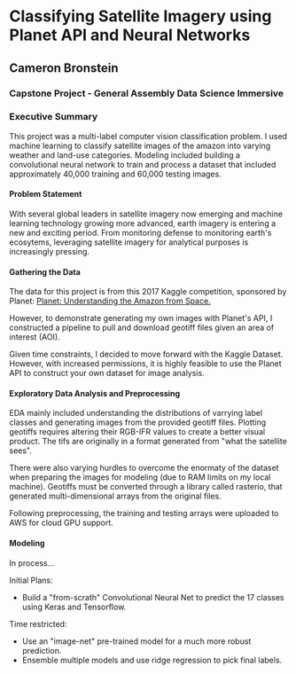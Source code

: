 # Classifying Satellite Imagery using Planet API and Neural Networks
## Cameron Bronstein
### Capstone Project - General Assembly Data Science Immersive

### Executive Summary
This project was a multi-label computer vision classification problem. I used machine learning to classify satellite images of the amazon into varying weather and land-use categories. Modeling included building a convolutional neural network to train and process a dataset that included approximately 40,000 training and 60,000 testing images.

#### Problem Statement
With several global leaders in satellite imagery now emerging and machine learning technology growing more advanced, earth imagery is entering a new and exciting period. From monitoring defense to monitoring earth's ecosytems, leveraging satellite imagery for analytical purposes is increasingly pressing. 

#### Gathering the Data
The data for this project is from this 2017 Kaggle competition, sponsored by Planet:
[Planet: Understanding the Amazon from Space.](https://www.kaggle.com/c/planet-understanding-the-amazon-from-space/data)

However, to demonstrate generating my own images with Planet's API, I constructed a pipeline to pull and download geotiff files given an area of interest (AOI).

Given time constraints, I decided to move forward with the Kaggle Dataset. However, with increased permissions, it is highly feasible to use the Planet API to construct your own dataset for image analysis.

#### Exploratory Data Analysis and Preprocessing
EDA mainly included understanding the distributions of varrying label classes and generating images from the provided geotiff files. Plotting geotiffs requires altering their RGB-IFR values to create a better visual product. The tifs are originally in a format generated from "what the satellite sees".

There were also varying hurdles to overcome the enormaty of the dataset when preparing the images for modeling (due to RAM limits on my local machine). Geotiffs must be converted through a library called rasterio, that generated multi-dimensional arrays from the original files. 

Following preprocessing, the training and testing arrays were uploaded to AWS for cloud GPU support.

#### Modeling

In process...

Initial Plans:
- Build a "from-scrath" Convolutional Neural Net to predict the 17 classes using Keras and Tensorflow.

Time restricted: 
- Use an "image-net" pre-trained model for a much more robust prediction.
- Ensemble multiple models and use ridge regression to pick final labels.




